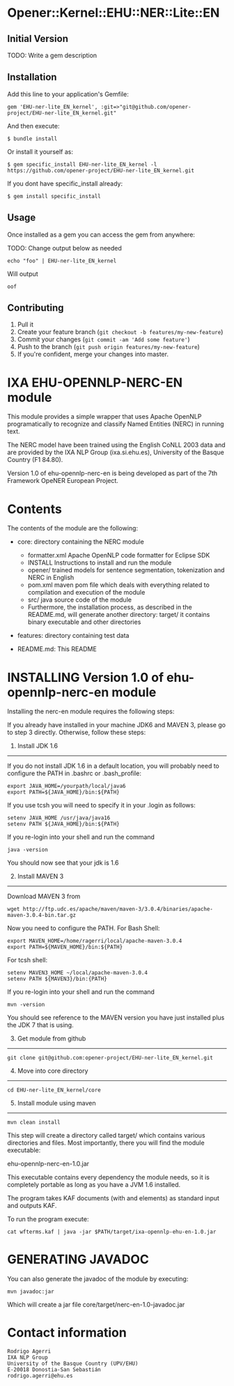 # Opener::Kernel::EHU::NER::Lite::EN

## Initial Version

TODO: Write a gem description

## Installation

Add this line to your application's Gemfile:

    gem 'EHU-ner-lite_EN_kernel', :git=>"git@github.com/opener-project/EHU-ner-lite_EN_kernel.git"

And then execute:

    $ bundle install

Or install it yourself as:

    $ gem specific_install EHU-ner-lite_EN_kernel -l https://github.com/opener-project/EHU-ner-lite_EN_kernel.git


If you dont have specific_install already:

    $ gem install specific_install

## Usage

Once installed as a gem you can access the gem from anywhere:


TODO: Change output below as needed
````shell
echo "foo" | EHU-ner-lite_EN_kernel
````

Will output

````
oof
````

## Contributing

1. Pull it
2. Create your feature branch (`git checkout -b features/my-new-feature`)
3. Commit your changes (`git commit -am 'Add some feature'`)
4. Push to the branch (`git push origin features/my-new-feature`)
5. If you're confident, merge your changes into master.

IXA EHU-OPENNLP-NERC-EN module
==================

This module provides a simple wrapper that uses Apache OpenNLP
programatically to recognize and classify Named Entities (NERC)
in running text.

The NERC model have been trained using the English CoNLL 2003 data and are provided
by the IXA NLP Group (ixa.si.ehu.es), University of the Basque Country (F1 84.80).

Version 1.0 of ehu-opennlp-nerc-en is being developed as part of the 7th Framework OpeNER European Project.


Contents
========

The contents of the module are the following:

- core: directory containing the NERC module

    + formatter.xml           Apache OpenNLP code formatter for Eclipse SDK
    + INSTALL                 Instructions to install and run the module
    + opener/                 trained models for sentence segmentation, tokenization and NERC in English
    + pom.xml                 maven pom file which deals with everything related to compilation and execution of the module
    + src/                    java source code of the module
    + Furthermore, the installation process, as described in the README.md, will generate another directory:
    target/                 it contains binary executable and other directories

- features: directory containing test data
- README.md: This README


INSTALLING Version 1.0 of ehu-opennlp-nerc-en module
=======================================================

Installing the nerc-en module requires the following steps:

If you already have installed in your machine JDK6 and MAVEN 3, please go to step 3
directly. Otherwise, follow these steps:

1. Install JDK 1.6
-------------------

If you do not install JDK 1.6 in a default location, you will probably need to configure the PATH in .bashrc or .bash_profile:

````shell
export JAVA_HOME=/yourpath/local/java6
export PATH=${JAVA_HOME}/bin:${PATH}
````

If you use tcsh you will need to specify it in your .login as follows:

````shell
setenv JAVA_HOME /usr/java/java16
setenv PATH ${JAVA_HOME}/bin:${PATH}
````

If you re-login into your shell and run the command

````shell
java -version
````

You should now see that your jdk is 1.6

2. Install MAVEN 3
------------------

Download MAVEN 3 from

````shell
wget http://ftp.udc.es/apache/maven/maven-3/3.0.4/binaries/apache-maven-3.0.4-bin.tar.gz
````

Now you need to configure the PATH. For Bash Shell:

````shell
export MAVEN_HOME=/home/ragerri/local/apache-maven-3.0.4
export PATH=${MAVEN_HOME}/bin:${PATH}
````

For tcsh shell:

````shell
setenv MAVEN3_HOME ~/local/apache-maven-3.0.4
setenv PATH ${MAVEN3}/bin:{PATH}
````

If you re-login into your shell and run the command

````shell
mvn -version
````

You should see reference to the MAVEN version you have just installed plus the JDK 7 that is using.

3. Get module from github
-------------------------

````shell
git clone git@github.com:opener-project/EHU-ner-lite_EN_kernel.git
````

4. Move into core directory
---------------------------

````shell
cd EHU-ner-lite_EN_kernel/core
````

5. Install module using maven
-----------------------------

````shell
mvn clean install
````

This step will create a directory called target/ which contains various directories and files.
Most importantly, there you will find the module executable:

ehu-opennlp-nerc-en-1.0.jar

This executable contains every dependency the module needs, so it is completely portable as long
as you have a JVM 1.6 installed.

The program takes KAF documents (with <wf> and <term> elements) as standard input and outputs KAF.

To run the program execute:

````shell
cat wfterms.kaf | java -jar $PATH/target/ixa-opennlp-ehu-en-1.0.jar
````

GENERATING JAVADOC
==================

You can also generate the javadoc of the module by executing:

````shell
mvn javadoc:jar
````

Which will create a jar file core/target/nerc-en-1.0-javadoc.jar



Contact information
===================

````shell
Rodrigo Agerri
IXA NLP Group
University of the Basque Country (UPV/EHU)
E-20018 Donostia-San Sebastián
rodrigo.agerri@ehu.es
````








